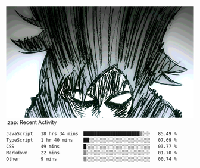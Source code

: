 <body>
<h1 align="center"></h1>
<br>
<div align="center">
<img width="auto" height="300" src="Img/mobFreakoutLonger.gif"/>
</div>
</div>
:zap: Recent Activity

<!--START_SECTION:waka-->

```txt
JavaScript   18 hrs 34 mins  █████████████████████▒░░░   85.49 %
TypeScript   1 hr 40 mins    ██░░░░░░░░░░░░░░░░░░░░░░░   07.69 %
CSS          49 mins         █░░░░░░░░░░░░░░░░░░░░░░░░   03.77 %
Markdown     22 mins         ▒░░░░░░░░░░░░░░░░░░░░░░░░   01.70 %
Other        9 mins          ▒░░░░░░░░░░░░░░░░░░░░░░░░   00.74 %
```

<!--END_SECTION:waka-->
